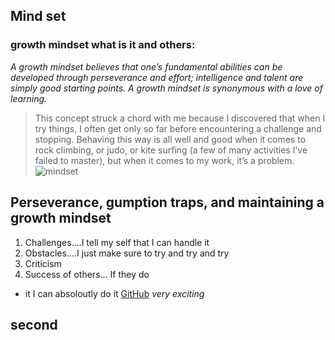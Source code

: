 ## Mind set
### growth mindset what is it and others:
*A growth mindset believes that one’s fundamental abilities can be developed through perseverance and effort;
intelligence and talent are simply good starting points.
A growth mindset is synonymous with a love of learning.*
>This concept struck a chord with me because I discovered that when I try things, I often get only so far before encountering a challenge and stopping.
Behaving this way is all well and good when it comes to rock climbing, or judo, or kite surfing (a few of many activities I’ve failed to master), but when it comes to my work, it’s a problem.
![mindset](https://3kllhk1ibq34qk6sp3bhtox1-wpengine.netdna-ssl.com/wp-content/uploads/NewGrowthMindset2.png)
## Perseverance, gumption traps, and maintaining a growth mindset
1. Challenges....I tell my self that I can handle it
1. Obstacles....I just make sure to try and try and try
1. Criticism
1. Success of others...
If they do 
- it I can absoloutly do it
[GitHub](http://github.com)
*very exciting*
## second

